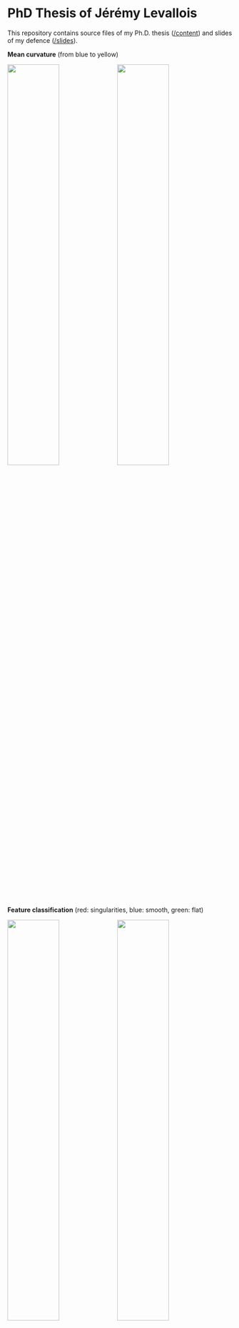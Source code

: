 # PhD Thesis of Jérémy Levallois

This repository contains source files of my Ph.D. thesis ([/content](https://github.com/jlevallois/PhD-Thesis/tree/master/content)) and slides of my defence ([/slides](https://github.com/jlevallois/PhD-Thesis/tree/master/slides)).

**Mean curvature** (from blue to yellow)

<img src="http://liris.cnrs.fr/jeremy.levallois/images/ii_dragon512.png" width="48%" />
<img src="http://liris.cnrs.fr/jeremy.levallois/images/ii_octa-noise.png" width="48%" />

**Feature classification** (red: singularities, blue: smooth, green: flat)

<img src="http://liris.cnrs.fr/jeremy.levallois/images/OctaFlower_1024_II_scale.png" width="48%" />
<img src="http://liris.cnrs.fr/jeremy.levallois/images/Fandisk_noise_II_scale.png" width="48%" />



## About me

I ~~am~~was* a PhD student in co-supervision with the M2DisCo team at the [LIRIS](https://liris.cnrs.fr) laboratory (Université de Lyon) and the LIMD team at the [LAMA](http://www.lama.univ-savoie.fr) laboratory (Université de Savoie Mont-Blanc) since the 15th of March 2012.
I'm currently working under the advisorship of David Coeurjolly ([@dcoeurjo](https://github.com/dcoeurjo/)) and Jacques-Olivier Lachaud ([@JacquesOlivierLachaud](https://github.com/JacquesOlivierLachaud)).
My research topic revolves around obtaining geometrical characteristics on digital objects.

(*) My Ph.D. defence was [Thursday, 12th November, 2015](http://www.insa-lyon.fr/fr/evenement/soutenance-these-jeremy-nicolas-levallois), at Lyon - France.

## Abstract

3D image acquisition devices are now ubiquitous in many domains of science,
including biomedical imaging, material science, or manufacturing. Most of these
devices (MRI, Backscatter X-ray, micro-tomography, confocal microscopy, PET scans)
produce a set of data organized on a regular grid, which we call digital data,
commonly called pixels in 2D images and voxels in 3D images. Properly processed,
these data approach the geometry of imaged shapes, like organs in biomedical
imagery or objects in engineering.

In this thesis, we are interested in extracting the geometry of such digital
data, and, more precisely, we focus on approaching geometrical differential
quantities such as the curvature of these objects. These quantities are the
critical ingredients of several applications like surface reconstruction or
object recognition, matching or comparison. We focus on the proof of multigrid
convergence of these estimators, which in turn guarantees the quality of
estimations. More precisely, when the resolution of the acquisition device is
increased, our geometric estimates are more accurate. Our method is based on
integral invariants and on digital approximation of volumetric integrals.

Finally, we present a surface classification method, which analyzes digital data
in a multiscale framework and classifies surface elements into three categories:
smooth part, planar part, and singular part (tangent discontinuity). Such
feature detection is used in several geometry pipelines, like mesh compression
or object recognition. The stability to parameters and the robustness to noise
are evaluated with respect to state-of-the-art methods. All our tools for
analyzing digital data are applied to 3D X-ray tomography of snow
microstructures and their relevance is evaluated and discussed.

## Keywords
*digital geometry; multigrid convergence; differential quantities; curvature; normal vector; estimators; integral invariants; feature; surface classification;*

## Tools used
- Slides : based on [Reveal.js](https://github.com/hakimel/reveal.js/)
- Thesis template : based on [Clean Thesis](https://github.com/derric/cleanthesis/)
- Graphs : [MatPlotLib](http://matplotlib.org/)
- Figures : [InkScape](https://inkscape.org/) - TikZ
- Experiments : All Source codes are available in [DGtal library](https://github.com/DGtal-team/DGtal/) and [DGtalTools](https://github.com/DGtal-team/DGtalTools/)

## License
All this work is under [Creative Commons CC BY-NC-SA 4.0](http://creativecommons.org/licenses/by-nc-sa/4.0/) license, see [LICENSE.md](https://github.com/jlevallois/PhD-Thesis/blob/master/LICENSE.md)

## This work has been done thanks to
<img src="http://liris.cnrs.fr/jeremy.levallois/images/Liris-80.png" alt="LIRIS" />
<img src="http://liris.cnrs.fr/jeremy.levallois/images/LAMA-80.png" alt="LAMA" />
<img src="http://liris.cnrs.fr/jeremy.levallois/images/nINSA-80.png" alt="INSA-Lyon" height="60px"/>
<img src="http://liris.cnrs.fr/jeremy.levallois/images/UnivLyon-80.png" alt="Université de Lyon" />
<img src="http://liris.cnrs.fr/jeremy.levallois/images/UnivSMB-80.png" alt="Université de Savoie Mont-Blanc" height="80px" />
<img src="http://liris.cnrs.fr/jeremy.levallois/images/CNRS-80.png" alt="CNRS" />
<img src="http://liris.cnrs.fr/jeremy.levallois/images/ANR-80.png" alt="ANR" height="80px" />
<img src="http://liris.cnrs.fr/jeremy.levallois/images/DGtal-80.png" alt="DGtal" />
